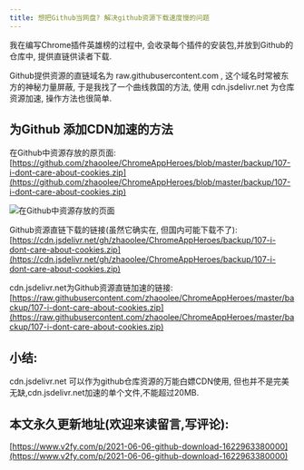 ```yaml
---
title: 想把Github当网盘? 解决github资源下载速度慢的问题
---
```



我在编写Chrome插件英雄榜的过程中, 会收录每个插件的安装包,并放到Github的仓库中, 提供直链供读者下载.

Github提供资源的直链域名为 raw.githubusercontent.com , 这个域名时常被东方的神秘力量屏蔽, 于是我找了一个曲线救国的方法, 使用 cdn.jsdelivr.net 为仓库资源加速, 操作方法也很简单.

## 为Github 添加CDN加速的方法

在Github中资源存放的原页面:  [https://github.com/zhaoolee/ChromeAppHeroes/blob/master/backup/107-i-dont-care-about-cookies.zip](https://github.com/zhaoolee/ChromeAppHeroes/blob/master/backup/107-i-dont-care-about-cookies.zip)

![在Github中资源存放的页面](https://cdn.fangyuanxiaozhan.com/assets/1622972711640YbNc5AtW.png)


Github资源直链下载的链接(虽然它确实在, 但国内可能下载不了):  [https://cdn.jsdelivr.net/gh/zhaoolee/ChromeAppHeroes/backup/107-i-dont-care-about-cookies.zip](https://cdn.jsdelivr.net/gh/zhaoolee/ChromeAppHeroes/backup/107-i-dont-care-about-cookies.zip)



cdn.jsdelivr.net为Github资源直链加速的链接: [https://raw.githubusercontent.com/zhaoolee/ChromeAppHeroes/master/backup/107-i-dont-care-about-cookies.zip](https://raw.githubusercontent.com/zhaoolee/ChromeAppHeroes/master/backup/107-i-dont-care-about-cookies.zip)

## 小结:

cdn.jsdelivr.net 可以作为github仓库资源的万能白嫖CDN使用, 但也并不是完美无缺,cdn.jsdelivr.net加速的单个文件,不能超过20MB.





## 本文永久更新地址(欢迎来读留言,写评论):

[https://www.v2fy.com/p/2021-06-06-github-download-1622963380000](https://www.v2fy.com/p/2021-06-06-github-download-1622963380000)
